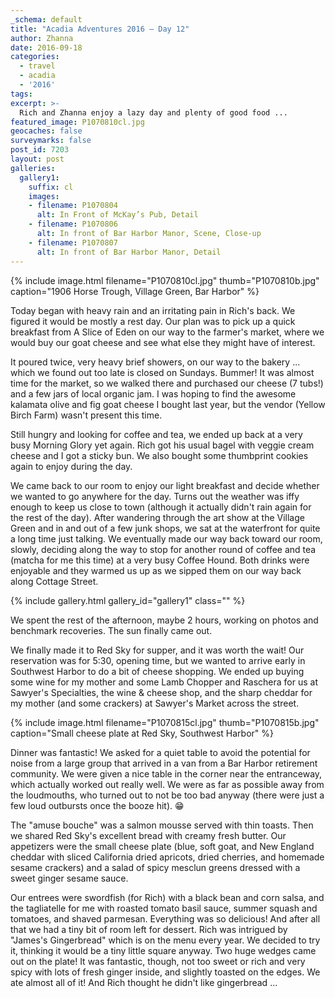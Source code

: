 ```yaml
---
_schema: default
title: "Acadia Adventures 2016 – Day 12"
author: Zhanna
date: 2016-09-18
categories:
  - travel
  - acadia
  - '2016'
tags:
excerpt: >-
  Rich and Zhanna enjoy a lazy day and plenty of good food ...
featured_image: P1070810cl.jpg
geocaches: false
surveymarks: false
post_id: 7203
layout: post                      
galleries:
  gallery1:
    suffix: cl
    images:
    - filename: P1070804
      alt: In Front of McKay’s Pub, Detail
    - filename: P1070806
      alt: In front of Bar Harbor Manor, Scene, Close-up
    - filename: P1070807
      alt: In front of Bar Harbor Manor, Detail      
---
```


{% include image.html filename="P1070810cl.jpg" thumb="P1070810b.jpg" caption="1906 Horse Trough, Village Green, Bar Harbor" %}

Today began with heavy rain and an irritating pain in Rich's back. We figured it would be mostly a rest day. Our plan was to pick up a quick breakfast from A Slice of Eden on our way to the farmer's market, where we would buy our goat cheese and see what else they might have of interest.

It poured twice, very heavy brief showers, on our way to the bakery ... which we found out too late is closed on Sundays. Bummer! It was almost time for the market, so we walked there and purchased our cheese (7 tubs!) and a few jars of local organic jam. I was hoping to find the awesome kalamata olive and fig goat cheese I bought last year, but the vendor (Yellow Birch Farm) wasn't present this time.

Still hungry and looking for coffee and tea, we ended up back at a very busy Morning Glory yet again. Rich got his usual bagel with veggie cream cheese and I got a sticky bun. We also bought some thumbprint cookies again to enjoy during the day. 

We came back to our room to enjoy our light breakfast and decide whether we wanted to go anywhere for the day. Turns out the weather was iffy enough to keep us close to town (although it actually didn't rain again for the rest of the day). After wandering through the art show at the Village Green and in and out of a few junk shops, we sat at the waterfront for quite a long time just talking. We eventually made our way back toward our room, slowly, deciding along the way to stop for another round of coffee and tea (matcha for me this time) at a very busy Coffee Hound. Both drinks were enjoyable and they warmed us up as we sipped them on our way back along Cottage Street. <!-- as well as with some thumbprint cookies when we returned to the room. -->

{% include gallery.html gallery_id="gallery1" class="" %}

We spent the rest of the afternoon, maybe 2 hours, working on photos and benchmark recoveries. The sun finally came out.

We finally made it to Red Sky for supper, and it was worth the wait! Our reservation was for 5:30, opening time, but we wanted to arrive early in Southwest Harbor to do a bit of cheese shopping. We ended up buying some wine for my mother and some Lamb Chopper and Raschera for us at Sawyer's Specialties, the wine & cheese shop, and the sharp cheddar for my mother (and some crackers) at Sawyer's Market across the street.

{% include image.html filename="P1070815cl.jpg" thumb="P1070815b.jpg" caption="Small cheese plate at Red Sky, Southwest Harbor" %}

Dinner was fantastic! We asked for a quiet table to avoid the potential for noise from a large group that arrived in a van from a Bar Harbor retirement community. We were given a nice table in the corner near the entranceway, which actually worked out really well. We were as far as possible away from the loudmouths, who turned out to not be too bad anyway (there were just a few loud outbursts once the booze hit).  :grin:

The "amuse bouche" was a salmon mousse served with thin toasts. Then we shared Red Sky's excellent bread with creamy fresh butter. Our appetizers were the small cheese plate (blue, soft goat, and New England cheddar with sliced California dried apricots, dried cherries, and homemade sesame crackers) and a salad of spicy mesclun greens dressed with a sweet ginger sesame sauce. 

Our entrees were swordfish (for Rich) with a black bean and corn salsa, and the tagliatelle for me with roasted tomato basil sauce, summer squash and tomatoes, and shaved parmesan. Everything was so delicious! And after all that we had a tiny bit of room left for dessert. Rich was intrigued by "James's Gingerbread" which is on the menu every year. We decided to try it, thinking it would be a tiny little square anyway. Two huge wedges came out on the plate! It was fantastic, though, not too sweet or rich and very spicy with lots of fresh ginger inside, and slightly toasted on the edges. We ate almost all of it! And Rich thought he didn't like gingerbread ...